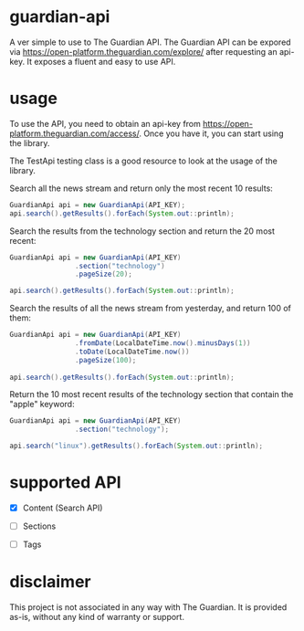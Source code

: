 # guardian-api
A ver simple to use to The Guardian API. The Guardian API can be expored via https://open-platform.theguardian.com/explore/ after requesting an api-key. It exposes a fluent and easy to use API.

# usage
To use the API, you need to obtain an api-key from https://open-platform.theguardian.com/access/. Once you have it, you can start using the library.

The TestApi testing class is a good resource to look at the usage of the library.

Search all the news stream and return only the most recent 10 results:

```java
GuardianApi api = new GuardianApi(API_KEY);
api.search().getResults().forEach(System.out::println);
```

Search the results from the technology section and return the 20 most recent:

```java
GuardianApi api = new GuardianApi(API_KEY)
                .section("technology")
                .pageSize(20);

api.search().getResults().forEach(System.out::println);
```

Search the results of all the news stream from yesterday, and return 100 of them:

```java
GuardianApi api = new GuardianApi(API_KEY)
                .fromDate(LocalDateTime.now().minusDays(1))
                .toDate(LocalDateTime.now())
                .pageSize(100);
                
api.search().getResults().forEach(System.out::println);
```

Return the 10 most recent results of the technology section that contain the "apple" keyword:

```java
GuardianApi api = new GuardianApi(API_KEY)
                .section("technology");

api.search("linux").getResults().forEach(System.out::println);
```

# supported API
- [x] Content (Search API)
- [ ] Sections
- [ ] Tags


# disclaimer
This project is not associated in any way with The Guardian. It is provided as-is, without any kind of warranty or support.